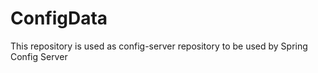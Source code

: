 # ConfigData
This repository is used as config-server repository to be used by Spring Config Server
